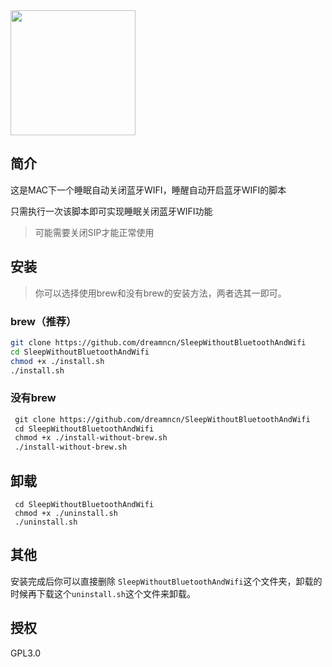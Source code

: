 <img src="https://cdn.jsdelivr.net/gh/dreamncn/picBed@master/uPic/2022_04_22_21_22_45_1650633765_1650633765034_z6I9js.png" style="text-align:center;width:200px" >

## 简介

这是MAC下一个睡眠自动关闭蓝牙WIFI，睡醒自动开启蓝牙WIFI的脚本

只需执行一次该脚本即可实现睡眠关闭蓝牙WIFI功能

> 可能需要关闭SIP才能正常使用

## 安装

> 你可以选择使用brew和没有brew的安装方法，两者选其一即可。

### brew（**推荐**）

```sh
git clone https://github.com/dreamncn/SleepWithoutBluetoothAndWifi
cd SleepWithoutBluetoothAndWifi
chmod +x ./install.sh
./install.sh
```

### 没有brew

```sh
 git clone https://github.com/dreamncn/SleepWithoutBluetoothAndWifi
 cd SleepWithoutBluetoothAndWifi
 chmod +x ./install-without-brew.sh
 ./install-without-brew.sh
```

## 卸载

```
 cd SleepWithoutBluetoothAndWifi
 chmod +x ./uninstall.sh
 ./uninstall.sh
```

## 其他

安装完成后你可以直接删除 `SleepWithoutBluetoothAndWifi`这个文件夹，卸载的时候再下载这个`uninstall.sh`这个文件来卸载。

## 授权

GPL3.0